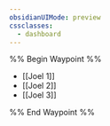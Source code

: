 ```yaml
---
obsidianUIMode: preview
cssclasses:
  - dashboard
---
```

%% Begin Waypoint %%
- [[Joel 1]]
- [[Joel 2]]
- [[Joel 3]]

%% End Waypoint %%